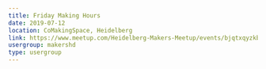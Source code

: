 ```yaml
---
title: Friday Making Hours
date: 2019-07-12
location: CoMakingSpace, Heidelberg
link: https://www.meetup.com/Heidelberg-Makers-Meetup/events/bjqtxqyzkbqb/
usergroup: makershd
type: usergroup
---
```


